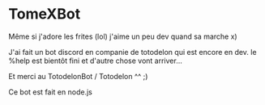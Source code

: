 # TomeXBot

Même si j'adore les frites (lol) j'aime un peu dev quand sa marche x)

J'ai fait un bot discord en companie de totodelon qui est encore en dev. le %help est bientôt fini et d'autre chose vont arriver...

Et merci au TotodelonBot / Totodelon ^^ ;)

Ce bot est fait en node.js
